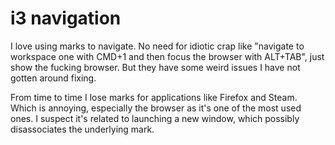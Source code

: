 # i3 navigation

I love using marks to navigate. No need for idiotic crap like "navigate to
workspace one with CMD+1 and then focus the browser with ALT+TAB", just show the
fucking browser. But they have some weird issues I have not gotten around
fixing.

From time to time I lose marks for applications like Firefox and Steam. Which is
annoying, especially the browser as it's one of the most used ones. I suspect
it's related to launching a new window, which possibly disassociates the
underlying mark.
